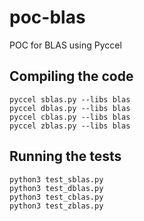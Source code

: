 # poc-blas

POC for BLAS using Pyccel

## Compiling the code

```shell
pyccel sblas.py --libs blas
pyccel dblas.py --libs blas
pyccel cblas.py --libs blas
pyccel zblas.py --libs blas
```

## Running the tests

```shell
python3 test_sblas.py
python3 test_dblas.py
python3 test_cblas.py
python3 test_zblas.py
```
